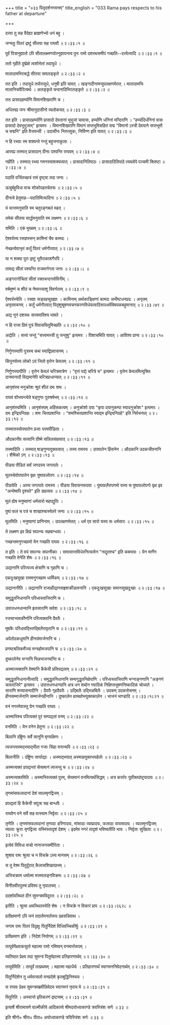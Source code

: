 +++
title = "०३३ पितृदर्शनगमनम्"
title_english = "033 Rama pays respects to his father at departure"

+++


दत्त्वा तु सह वैदेह्या ब्राह्मणेभ्यो धनं बहु ।  

जग्मतुः पितरं द्रष्टुं सीतया सह राघवौ  ॥  २।३३।१  ॥   

पूर्वं पित्रानुज्ञातो ऽपि सीतालक्ष्मणयोरनुज्ञापनाय पुनः रामो दशरथसमीपं
गच्छति--दत्त्वेत्यादि  ॥  २।३३।१  ॥   

  

ततो गृहीते दुष्प्रेक्षे त्वशोभेतां तदायुधे ।  

मालादामभिराबद्धे सीतया समलङ्कृते  ॥  २।३३।२  ॥   

तत इति । तदायुधे तयोरायुधे, धनुषी इति यावत् । खङ्गादीनामप्युपलक्षणमेतत्
। मालादामभिः मालानिचयैरित्यर्थः । अलङ्कृते चन्दनादिभिरलङ्कृते  ॥  २।३३।२
 ॥   

  

ततः प्रासादहर्म्याणि विमानशिखराणि च ।  

अधिरुह्य जनः श्रीमानुदासीनो व्यलोकयत्  ॥  २।३३।३  ॥   

तत इति । प्रासादहर्म्याणि प्रासादो देवतानां भूभुजां चावासः, हर्म्याणि
धनिनां मन्दिराणि । "हर्म्यादिर्धनिनां वासः प्रासादो देवभूभुजाम्" इत्यमरः
। विमानशिखराणि विमानं सप्तभूमिसहितं सद्म "विमानो ऽस्त्री देवयाने
सप्तभूमौ च सद्मनि" इति वैजयन्ती । उदासीनः निरुत्सुकः, निर्विण्ण इति
यावत्  ॥  २।३३।३  ॥   

  

न हि रथ्याः स्म शक्यन्ते गन्तुं बहुजनाकुलाः ।  

आरुह्य तस्मात् प्रासादान् दीनाः पश्यन्ति राघवम्  ॥  २।३३।४  ॥   

नहीति । तस्मात् रथ्या गमनस्याशक्यत्वात् । प्रासादानितिपाठः ।
प्रासादादितिपाठे ल्यब्लोपे पञ्चमी क्लिष्टा  ॥  २।३३।४  ॥   

  

पदातिं वर्जितच्छत्रं रामं दृष्ट्वा तदा जनाः ।  

ऊचुर्बहुविधा वाचः शोकोपहतचेतसः  ॥  २।३३।५  ॥   

दीनत्वे हेतुमाह--पदातिमित्यादिना  ॥  २।३३।५  ॥   

  

यं यान्तमनुयाति स्म चतुरङ्गबलं महत् ।  

तमेकं सीतया सार्द्धमनुयाति स्म लक्ष्मणः  ॥  २।३३।६  ॥   

यमिति । एकं मुख्यम्  ॥  २।३३।६  ॥   

  

ऐश्वर्यस्य रसज्ञस्सन् कामिनां चैव कामदः ।  

नेच्छत्येवानृतं कर्तुं पितरं धर्मगौरवात्  ॥  २।३३।७  ॥   

या न शक्या पुरा द्रष्टुं भूतैराकाशगैरपि ।  

तामद्य सीतां पश्यन्ति राजमार्गगता जनाः  ॥  २।३३।८  ॥   

अङ्गरागोचितां सीतां रक्तचन्दनसेविनीम् ।  

वर्षमुष्णं च शीतं च नेष्यन्त्याशु विवर्णताम्  ॥  २।३३।९  ॥   

ऐश्वर्यस्येति । रसज्ञः सङ्ग्रहसुखज्ञः । कामिनाम् अर्थकाङ्क्षिणां कामदः
अभीष्टधनप्रदः । अनृतम् अनृतवचनम् । कर्तुं धर्मगौरवात्
पितृशुश्रूषणवचनकरणविधेयत्वादिरूपधर्मविषयकबहुमानात्  ॥  २।३३।७९  ॥   

  

अद्य नूनं दशरथः सत्त्वमाविश्य भाषते ।  

न हि राजा प्रियं पुत्रं विवासयितुमिच्छति  ॥  २।३२।१०  ॥   

अद्येति । सत्त्वं जन्तुं "सत्त्वमस्त्री तु जन्तुषु" इत्यमरः । पिशाचमिति
यावत् । आविश्य प्राप्य  ॥  २।३३।१०  ॥   

  

निर्गुणस्यापि पुत्रस्य कथं स्याद्विप्रवासनम् ।  

किंपुनर्यस्य लोको ऽयं जितो वृत्तेन केवलम्  ॥  २।३३।११  ॥   

निर्गुणस्यापीति । वृत्तेन केवलं चरित्रमात्रेण । "वृत्तं पद्ये चरित्रे च"
इत्यमरः । वृत्तेन केवलमित्युक्तिः दानमानादौ विद्यमानेपि
चरित्रप्राधान्यात्  ॥  २।३३।११  ॥   

  

आनृशंस्य मनुक्रोशः श्रुतं शीलं दमः शमः ।  

राघवं शोभयन्त्येते षड्गुणाः पुरुषर्षभम्  ॥  २।३३।१२  ॥   

आनृशंस्यमिति । आनृशंस्यम् अहिंसकत्वम् । अनुक्रोशो दया "कृपा दयानुकम्पा
स्यादनुक्रोशः" इत्यमरः । दमः इन्द्रियनिग्रहः । शमः चित्तप्रशान्तिः ।
"शमश्चित्तप्रशान्ति स्याद्दम इन्द्रियनिग्रहे" इति निर्वचनात्  ॥  २।३३।१२
 ॥   

  

तस्मात्तस्योपघातेन प्रजाः परमपीडिताः ।  

औदकानीव सत्त्वानि ग्रीष्मे सलिलसंक्षयात्  ॥  २।३३।१३  ॥   

तस्मादिति । तस्मात् षाङ्गुण्ययुक्तत्वात् । तस्य रामस्य । उपघातेन हिंसनेन
। औदकानि उदकजीवनानि । शैषिको ऽण्  ॥  २।३३।१३  ॥   

  

पीडया पीडितं सर्वं जगदस्य जगत्पतेः ।  

मूलस्येवोपघातेन वृक्षः पुष्पफलोपगः  ॥  २।३३।१४  ॥   

पीडयेति । अस्य जगत्पतेः रामस्य । पीडया विवासनरूपया । पुष्पफलैरुपगमो यस्य
स पुष्पफलोपगो वृक्ष इव "अन्येष्वपि दृश्यते" इति डप्रत्ययः  ॥  २।३३।१४
 ॥   

  

मूलं ह्येष मनुष्याणां धर्मसारो महाद्युतिः ।  

पुष्पं फलं च पत्रं च शाखाश्चास्येतरे जनाः  ॥  २।३३।१५  ॥   

मूलमिति । मनुष्याणां प्राणिनाम् । उपलक्षणमेतत् । धर्म एव सारो यस्य सः
धर्मसारः  ॥  २।३३।१५  ॥   

  

ते लक्ष्मण इव क्षिप्रं सपत्न्यः सहबान्धवाः ।  

गच्छन्तमनुगच्छामो येन गच्छति राघवः  ॥  २।३३।१६  ॥   

त इति । ते वयं सपत्न्यः सपत्नीकाः । समासान्तविधेरनित्यत्वेन "नद्यृतश्च"
इति कबभावः । येन मार्गेण गच्छति तेनेति शेषः  ॥  २।३३।१६  ॥   

  

उद्यानानि परित्यज्य क्षेत्राणि च गृहाणि च ।  

एकदुःखसुखा राममनुगच्छाम धार्मिकम्  ॥  २।३३।१७  ॥   

उद्यानानीति । उद्यानानि राजार्होद्यानसहृशक्रीडावनानि । एकदुःखसुखाः
समानसुखदुःखाः  ॥  २।३३।१७  ॥   

  

समुद्धृतनिधानानि परिध्वस्ताजिराणि च ।  

उपात्तधनधान्यानि हृतसाराणि सर्वशः  ॥  २।३३।१८  ॥   

रजसाभ्यवकीर्णानि परित्यक्तानि दैवतैः ।  

मूषकैः परिधावद्भिरुद्बिलैरावृतानि च  ॥  २।३३।१९  ॥   

अपेतोदकधूमानि हीनसंमार्जनानि च ।  

प्रणष्टबलिकर्मेज्या मन्त्रहोमजपानि च  ॥  २।३३।२०  ॥   

दुष्कालेनेव भग्नानि भिन्नभाजनवन्ति च ।  

अस्मात्त्यक्तानि वेश्मानि कैकेयी प्रतिपद्यताम्  ॥  २।३३।२१  ॥   

समुद्धृतनिधानानीत्यादि । समुद्धृतनिधानानि सम्यगुद्धृतनिक्षेपाणि ।
परिध्वस्ताजिराणि भग्नाङ्गणानि "अङ्गणं चत्वराजिरे" इत्यमरः ।
उपात्तधनधान्यानि अत्र धन शब्देन गवादिकं निक्षिप्तभूषणनिष्कादिकं चोच्यते
। साराणि शय्यासनादीनि । दैवतैः गृहदैवतैः । उद्बिलैः उद्भिन्नबिलैः ।
उदकम् उदकसेचनम् । हीनसम्मार्जनानि सम्मार्जनहीनानि । दुष्कालेन
क्षामक्षोभयुक्तकालेन । भाजनं भाण्डादि  ॥  २।३३।१८२१  ॥   

  

वनं नगरमेवास्तु येन गच्छति राघवः ।  

अस्माभिश्च परित्यक्तं पुरं सम्पद्यतां वनम्  ॥  २।३३।२२  ॥   

वनमिति । येन वनेन हेतुना  ॥  २।३३।२२  ॥   

  

बिलानि दंष्ट्रिणः सर्वे सानूनि मृगपक्षिणः ।  

त्यजन्त्यस्मद्भयाद्भीता गजाः सिंहा वनान्यपि  ॥  २।३३।२३  ॥   

बिलानीति । दंष्ट्रिणः सर्प्पाद्याः । अस्माद्भयात् अस्मत्प्रयुक्तभयहेतोः
 ॥  २।३३।२३  ॥   

  

अस्मत्त्यक्तं प्रपद्यन्तां सेव्यमानं त्यजन्तु च  ॥  २।३३।२४  ॥   

अस्मत्त्यक्तमिति । अस्माभिस्त्यक्तं पुरम्, सेव्यमानं वनमित्यर्थसिद्धम् ।
अत्र कर्त्तारः पूर्वोक्तदंष्ट्र्यादयः  ॥  २।३३।२४  ॥   

  

तृणमांसफलादानां देशं व्यालमृगद्विजम् ।  

प्रपद्यतां हि कैकेयी सपुत्रा सह बान्धवैः ।  

राघवेण वने सर्वे सह वत्स्याम निर्वृताः  ॥  २।३३।२५  ॥   

तृणेति । तृणमांसफलादानां तृणादाः हरिणादयः, मांसादाः व्याघ्रादयः, फलादाः
वायसादयः । व्यालमृगद्विजम् व्यालाः क्रूराः मृगद्विजाः यस्मिंस्तादृशं
देशम् । इदमेव नगरं तादृशं भविष्यतीति भावः । निर्वृताः सुखिताः  ॥  २।३३।२५
 ॥   

  

इत्येवं विविधा वाचो नानाजनसमीरिताः ।  

शुश्राव रामः श्रुत्वा च न विचक्रे ऽस्य मानसम्  ॥  २।३३।२६  ॥   

स तु वेश्म पितुर्दूरात् कैलासशिखरप्रभम् ।  

अभिचक्राम धर्मात्मा मत्तमातङ्गविक्रमः  ॥  २।३३।२७  ॥   

विनीतवीरपुरुषं प्रविश्य तु नृपालयम् ।  

ददर्शावस्थितं दीनं सुमन्त्रमविदूरतः  ॥  २।३३।२८  ॥   

इतीति । श्रुत्वा अवस्थितस्येति शेषः । न विचक्रे न विकारं प्राप  ॥ 
२।३३।२६२८  ॥   

  

प्रतीक्षमाणो ऽपि जनं तदार्तमनार्तरूपः प्रहसन्निवाथ ।  

जगाम रामः पितरं दिदृक्षुः पितुर्निदेशं विधिवच्चिकीर्षुः  ॥  २।३३।२९  ॥   

प्रतीक्षमाण इति । निदेशं नियोगम्  ॥  २।३३।२९  ॥   

  

तत्पूर्वमैक्ष्वाकसुतो महात्मा रामो गमिष्यन् वनमार्त्तरूपम् ।  

व्यतिष्ठत प्रेक्ष्य तदा सुमन्त्रं पितुर्महात्मा प्रतिहारणार्थम्  ॥ 
२।३३।३०  ॥   

तत्पूर्वमिति । तत्पूर्वं तत्प्रथमम् । महात्मा महाधैर्यः । प्रतिहारणार्थं
स्वागमननिवेदनार्थम्  ॥  २।३३।३०  ॥   

  

पितुर्निदेशेन तु धर्मवत्सलो वनप्रदेशे कृतबुद्धिनिश्चयः ।  

स राघवः प्रेक्ष्य सुमन्त्रमब्रवीन्निवेदय स्वागमनं नृपाय मे  ॥  २।३३।३१
 ॥   

पितुरिति । अस्यान्ते इतिकरणं द्रष्टव्यम्  ॥  २।३३।३१  ॥   

  

इत्यार्षे श्रीरामायणे वाल्मीकीये आदिकाव्ये श्रीमदयोध्याकाण्डे
त्रयस्त्रिंशः सर्गः  ॥  ३३  ॥   

इति श्रीगो० श्रीरा० पीता० अयोध्याकाण्डे त्रयिस्त्रिंशः सर्गः  ॥  ३३  ॥   


